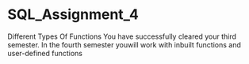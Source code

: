 # SQL_Assignment_4
Different Types Of Functions
You have successfully cleared your third semester. In the fourth semester youwill
work with inbuilt functions and user-defined functions
